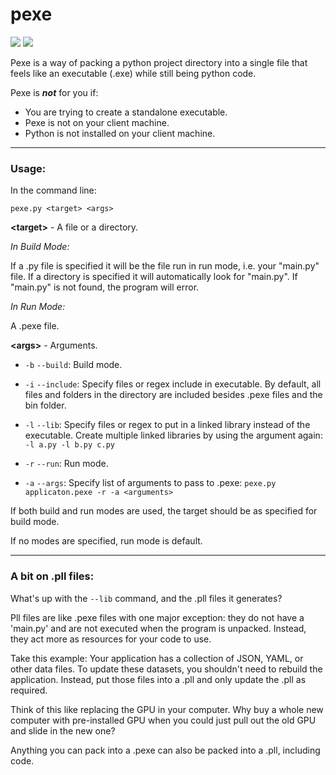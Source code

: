 # pexe

![](https://img.shields.io/badge/license-GPLv3-blue) ![](https://img.shields.io/badge/python-3-blue)
 
Pexe is a way of packing a python project directory into a single file that feels like an executable (.exe) while still being python code.
 
Pexe is ***not*** for you if:
* You are trying to create a standalone executable.
* Pexe is not on your client machine.
* Python is not installed on your client machine.

---
### Usage:
In the command line:

`pexe.py <target> <args>`

**\<target>** - A file or a directory.

*In Build Mode:*

If a .py file is specified it will be the file run in run mode, i.e. your "main.py" file.  If a directory is specified it will automatically look for "main.py". If "main.py" is not found, the program will error.

*In Run Mode:*

A .pexe file.

**\<args>** - Arguments.
* `-b` `--build`: Build mode.
* `-i` `--include`: Specify files or regex include in executable. By default, all files and folders in the directory are included besides .pexe files and the bin folder.
* `-l` `--lib`: Specify files or regex to put in a linked library instead of the executable. Create multiple linked libraries by using the argument again: `-l a.py -l b.py c.py`


* `-r` `--run`: Run mode.
* `-a` `--args`: Specify list of arguments to pass to .pexe: `pexe.py applicaton.pexe -r -a <arguments>`

If both build and run modes are used, the target should be as specified for build mode.

If no modes are specified, run mode is default.

---
### A bit on .pll files:

What's up with the `--lib` command, and the .pll files it generates?

Pll files are like .pexe files with one major exception: they do not have a 'main.py' and are not executed when the program is unpacked. Instead, they act more as resources for your code to use.

Take this example: Your application has a collection of JSON, YAML, or other data files. To update these datasets, you shouldn't need to rebuild the application. Instead, put those files into a .pll and only update the .pll as required.

Think of this like replacing the GPU in your computer. Why buy a whole new computer with pre-installed GPU when you could just pull out the old GPU and slide in the new one?

Anything you can pack into a .pexe can also be packed into a .pll, including code.